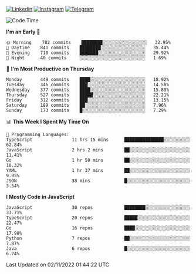 [![Linkedin](https://img.shields.io/badge/-Archie-blue?style=flat-square&labelColor=gray&logo=Linkedin&logoColor=white&link=https://www.linkedin.com/in/archisdi)](https://www.linkedin.com/in/archisdi)
[![Instagram](https://img.shields.io/badge/-@archisdi-orange?style=flat-square&labelColor=gray&logo=Instagram&logoColor=white&link=https://www.instagram.com/archisdi)](https://www.instagram.com/archisdi)
[![Telegram](https://img.shields.io/badge/-aai-informational?style=flat-square&labelColor=gray&logo=telegram&logoColor=white&link=https://t.me/archisdi)](https://t.me/archisdi)

<!--START_SECTION:waka-->
![Code Time](http://img.shields.io/badge/Code%20Time-1%2C810%20hrs%2017%20mins-blue)

**I'm an Early 🐤** 

```text
🌞 Morning    782 commits    ████████░░░░░░░░░░░░░░░░░   32.95% 
🌆 Daytime    841 commits    ████████░░░░░░░░░░░░░░░░░   35.44% 
🌃 Evening    710 commits    ███████░░░░░░░░░░░░░░░░░░   29.92% 
🌙 Night      40 commits     ░░░░░░░░░░░░░░░░░░░░░░░░░   1.69%

```
📅 **I'm Most Productive on Thursday** 

```text
Monday       449 commits    ████░░░░░░░░░░░░░░░░░░░░░   18.92% 
Tuesday      346 commits    ███░░░░░░░░░░░░░░░░░░░░░░   14.58% 
Wednesday    377 commits    ████░░░░░░░░░░░░░░░░░░░░░   15.89% 
Thursday     527 commits    █████░░░░░░░░░░░░░░░░░░░░   22.21% 
Friday       312 commits    ███░░░░░░░░░░░░░░░░░░░░░░   13.15% 
Saturday     189 commits    ██░░░░░░░░░░░░░░░░░░░░░░░   7.96% 
Sunday       173 commits    █░░░░░░░░░░░░░░░░░░░░░░░░   7.29%

```


📊 **This Week I Spent My Time On** 

```text
💬 Programming Languages: 
TypeScript               11 hrs 15 mins      ███████████████░░░░░░░░░░   62.84% 
JavaScript               2 hrs 2 mins        ██░░░░░░░░░░░░░░░░░░░░░░░   11.41% 
Go                       1 hr 50 mins        ██░░░░░░░░░░░░░░░░░░░░░░░   10.32% 
YAML                     1 hr 37 mins        ██░░░░░░░░░░░░░░░░░░░░░░░   9.05% 
JSON                     38 mins             █░░░░░░░░░░░░░░░░░░░░░░░░   3.54%

```

**I Mostly Code in JavaScript** 

```text
JavaScript               30 repos            ████████░░░░░░░░░░░░░░░░░   33.71% 
TypeScript               20 repos            █████░░░░░░░░░░░░░░░░░░░░   22.47% 
Go                       16 repos            ████░░░░░░░░░░░░░░░░░░░░░   17.98% 
Python                   7 repos             ██░░░░░░░░░░░░░░░░░░░░░░░   7.87% 
Java                     6 repos             █░░░░░░░░░░░░░░░░░░░░░░░░   6.74%

```



 Last Updated on 02/11/2022 01:44:22 UTC
<!--END_SECTION:waka-->